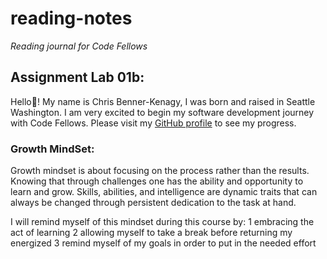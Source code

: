 # reading-notes
_Reading journal for Code Fellows_

 ## Assignment Lab 01b:
Hello:wave:! My name is Chris Benner-Kenagy, I was born and raised in Seattle Washington. I am very excited to begin my software development journey with Code Fellows. Please visit my [GitHub profile](https://chrisbennerkenagy.github.io/reading-notes/) to see my progress.

### Growth MindSet:
Growth mindset is about focusing on the process rather than the results. Knowing that through challenges one has the ability and opportunity to learn and grow. Skills, abilities, and intelligence are dynamic traits that can always be changed through persistent dedication to the task at hand. 

I will remind myself of this mindset during this course by:
1  embracing the act of learning
2  allowing myself to take a break before returning my energized 
3  remind myself of my goals in order to put in the needed effort 

